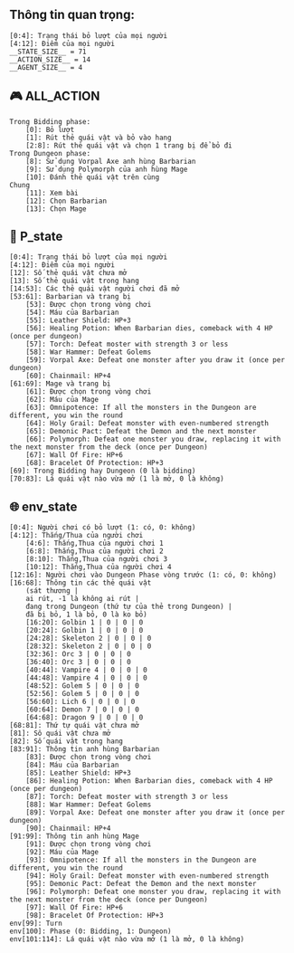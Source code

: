 ##  Thông tin quan trọng:
    [0:4]: Trạng thái bỏ lượt của mọi người
    [4:12]: Điểm của mọi người
    __STATE_SIZE__ = 71
    __ACTION_SIZE__ = 14
    __AGENT_SIZE__ = 4

## :video_game: ALL_ACTION
    Trong Bidding phase:
        [0]: Bỏ lượt
        [1]: Rút thẻ quái vật và bỏ vào hang
        [2:8]: Rút thẻ quái vật và chọn 1 trang bị để bỏ đi
    Trong Dungeon phase:
        [8]: Sử dụng Vorpal Axe anh hùng Barbarian
        [9]: Sử dụng Polymorph của anh hùng Mage
        [10]: Đánh thẻ quái vật trên cùng
    Chung
        [11]: Xem bài
        [12]: Chọn Barbarian
        [13]: Chọn Mage


## :bust_in_silhouette: P_state
    [0:4]: Trạng thái bỏ lượt của mọi người
    [4:12]: Điểm của mọi người
    [12]: Số thẻ quái vật chưa mở
    [13]: Số thẻ quái vật trong hang
    [14:53]: Các thẻ quái vật người chơi đã mở
    [53:61]: Barbarian và trang bị
        [53]: Được chọn trong vòng chơi
        [54]: Máu của Barbarian
        [55]: Leather Shield: HP+3
        [56]: Healing Potion: When Barbarian dies, comeback with 4 HP (once per dungeon)
        [57]: Torch: Defeat moster with strength 3 or less
        [58]: War Hammer: Defeat Golems
        [59]: Vorpal Axe: Defeat one monster after you draw it (once per dungeon)
        [60]: Chainmail: HP+4 
    [61:69]: Mage và trang bị
        [61]: Được chọn trong vòng chơi 
        [62]: Máu của Mage
        [63]: Omnipotence: If all the monsters in the Dungeon are different, you win the round
        [64]: Holy Grail: Defeat monster with even-numbered strength
        [65]: Demonic Pact: Defeat the Demon and the next monster
        [66]: Polymorph: Defeat one monster you draw, replacing it with the next monster from the deck (once per Dungeon)
        [67]: Wall Of Fire: HP+6
        [68]: Bracelet Of Protection: HP+3
    [69]: Trong Bidding hay Dungeon (0 là bidding)
    [70:83]: Lá quái vật nào vừa mở (1 là mở, 0 là không)



## :globe_with_meridians: env_state
    [0:4]: Người chơi có bỏ lượt (1: có, 0: không)
    [4:12]: Thắng/Thua của người chơi
        [4:6]: Thắng,Thua của người chơi 1
        [6:8]: Thắng,Thua của người chơi 2
        [8:10]: Thắng,Thua của người chơi 3
        [10:12]: Thắng,Thua của người chơi 4
    [12:16]: Người chơi vào Dungeon Phase vòng trước (1: có, 0: không)
    [16:68]: Thông tin các thẻ quái vật 
        (sát thương | 
        ai rút, -1 là không ai rút | 
        đang trong Dungeon (thứ tự của thẻ trong Dungeon) | 
        đã bị bỏ, 1 là bỏ, 0 là ko bỏ)
        [16:20]: Golbin 1 | 0 | 0 | 0
        [20:24]: Golbin 1 | 0 | 0 | 0
        [24:28]: Skeleton 2 | 0 | 0 | 0
        [28:32]: Skeleton 2 | 0 | 0 | 0
        [32:36]: Orc 3 | 0 | 0 | 0
        [36:40]: Orc 3 | 0 | 0 | 0
        [40:44]: Vampire 4 | 0 | 0 | 0
        [44:48]: Vampire 4 | 0 | 0 | 0
        [48:52]: Golem 5 | 0 | 0 | 0
        [52:56]: Golem 5 | 0 | 0 | 0
        [56:60]: Lich 6 | 0 | 0 | 0
        [60:64]: Demon 7 | 0 | 0 | 0
        [64:68]: Dragon 9 | 0 | 0 | 0
    [68:81]: Thứ tự quái vật chưa mở
    [81]: Sô quái vật chưa mở
    [82]: Số quái vật trong hang
    [83:91]: Thông tin anh hùng Barbarian
        [83]: Được chọn trong vòng chơi 
        [84]: Máu của Barbarian
        [85]: Leather Shield: HP+3
        [86]: Healing Potion: When Barbarian dies, comeback with 4 HP (once per dungeon)
        [87]: Torch: Defeat moster with strength 3 or less
        [88]: War Hammer: Defeat Golems
        [89]: Vorpal Axe: Defeat one monster after you draw it (once per dungeon)
        [90]: Chainmail: HP+4
    [91:99]: Thông tin anh hùng Mage
        [91]: Được chọn trong vòng chơi 
        [92]: Máu của Mage
        [93]: Omnipotence: If all the monsters in the Dungeon are different, you win the round
        [94]: Holy Grail: Defeat monster with even-numbered strength
        [95]: Demonic Pact: Defeat the Demon and the next monster
        [96]: Polymorph: Defeat one monster you draw, replacing it with the next monster from the deck (once per Dungeon)
        [97]: Wall Of Fire: HP+6
        [98]: Bracelet Of Protection: HP+3
    env[99]: Turn
    env[100]: Phase (0: Bidding, 1: Dungeon)
    env[101:114]: Lá quái vật nào vừa mở (1 là mở, 0 là không)


